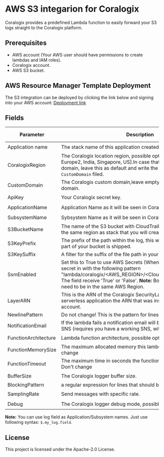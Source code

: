 # AWS S3 integarion for Coralogix

Coralogix provides a predefined Lambda function to easily forward your S3 logs straight to the Coralogix platform.

## Prerequisites

* AWS account (Your AWS user should have permissions to create lambdas and IAM roles).
* Coralogix account.
* AWS S3 bucket.

## AWS Resource Manager Template Deployment

The S3 integration can be deployed by clicking the link below and signing into your AWS account:
[Deployment link](https://serverlessrepo.aws.amazon.com/applications/eu-central-1/597078901540/Coralogix-S3)


## Fields

| Parameter | Description | Default Value | Required |
|---|---|---|---|
| Application name | The stack name of this application created via AWS CloudFormation. |   | :heavy_check_mark: |
| CoralogixRegion | The Coralogix location region, possible options are [Europe, Europe2, India, Singapore, US].In case that you want to use Custom domain, leave this as default and write the Custom doamin in the ``CustomDomain`` filed. |  Europe | :heavy_check_mark: | 
| CustomDomain | The Coralogix custom domain,leave empty if you don't use Custom domain. |   |  | 
| ApiKey | Your Coralogix secret key. |   | :heavy_check_mark: | 
| ApplicationName | Application Name as it will be seen in Coralogix UI. |   | :heavy_check_mark: | 
| SubsystemName | Sybsystem Name as it will be seen in Coralogix UI. |   | :heavy_check_mark: | 
| S3BucketName | The name of the S3 bucket with CloudTrail logs to watch (must be in the same region as stack that you will create). |   | :heavy_check_mark: | 
| S3KeyPrefix | The prefix of the path within the log, this way you can choose if only part of your bucket is shipped. |   |  | 
| S3KeySuffix | A filter for the suffix of the file path in your bucket, the default is  |  .json.gz. |  | 
| SsmEnabled | Set this to True to use AWS Secrets  (When enable it creates the secret in with the following pattern "lambda/coralogix/<AWS_REGION>/<Cloudwatch_lambda_name>"). The field receive 'True' or 'False'. **Note:** Both layers and lambda need to be in the same AWS Region.|  False | :heavy_check_mark: |
| LayerARN | This is the ARN of the Coralogix SecurityLayer. Copy from the ``SSM`` serverless application the ARN that was installed on the AWS account.| | |
| NewlinePattern | Do not change! This is the pattern for lines splitting.| (?:\r\n|\r|\n) | :heavy_check_mark: |
| NotificationEmail | If the lambda fails a notification email will be sent to this address via SNS (requires you have a working SNS, with a validated domain).| | |
| FunctionArchitecture | Lambda function architecture, possible options are [x86_64, arm64]| x86_64 | :heavy_check_mark: |
| FunctionMemorySize | The maximum allocated memory this lambda may consume. Don't change| 1024 | :heavy_check_mark: |
| FunctionTimeout | The maximum time in seconds the function may be allowed to run. Don't change| 300 | :heavy_check_mark: |
| BufferSize | The Coralogix logger buffer size.| 134217728 | :heavy_check_mark: |
| BlockingPattern | a regular expression for lines that should be excluded.  |  |  | 
| SamplingRate | Send messages with specific rate.| 1 | :heavy_check_mark: |
| Debug | The Coralogix logger debug mode, possible options are ``true``, ``false``.| false | :heavy_check_mark: |


**Note:** You can use log field as Application/Subsystem names. Just use following syntax: ``$.my_log.field``.

## License

This project is licensed under the Apache-2.0 License.
